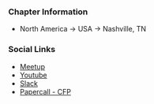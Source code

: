 ### Chapter Information
* North America -> USA -> Nashville, TN

### Social Links
* [Meetup](https://www.meetup.com/owasp-nashville-chapter/)
* [Youtube](https://youtube.com/@owaspnashville8927)
* [Slack](https://owasp.slack.com/archives/C6TF6MY6B)
* [Papercall - CFP](https://www.papercall.io/owasp-nashville)
